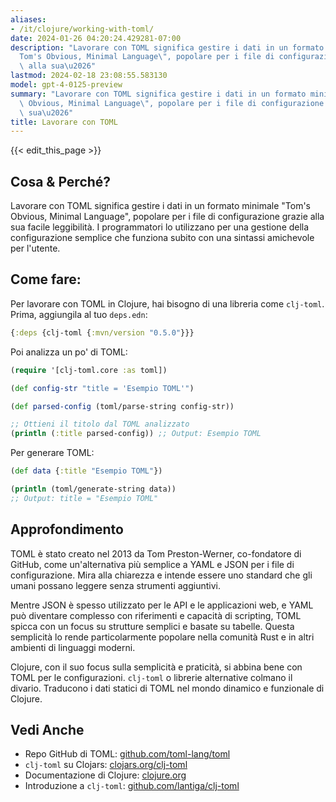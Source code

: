 ```yaml
---
aliases:
- /it/clojure/working-with-toml/
date: 2024-01-26 04:20:24.429281-07:00
description: "Lavorare con TOML significa gestire i dati in un formato minimale \"\
  Tom's Obvious, Minimal Language\", popolare per i file di configurazione grazie\
  \ alla sua\u2026"
lastmod: 2024-02-18 23:08:55.583130
model: gpt-4-0125-preview
summary: "Lavorare con TOML significa gestire i dati in un formato minimale \"Tom's\
  \ Obvious, Minimal Language\", popolare per i file di configurazione grazie alla\
  \ sua\u2026"
title: Lavorare con TOML
---
```


{{< edit_this_page >}}

## Cosa & Perché?
Lavorare con TOML significa gestire i dati in un formato minimale "Tom's Obvious, Minimal Language", popolare per i file di configurazione grazie alla sua facile leggibilità. I programmatori lo utilizzano per una gestione della configurazione semplice che funziona subito con una sintassi amichevole per l'utente.

## Come fare:
Per lavorare con TOML in Clojure, hai bisogno di una libreria come `clj-toml`. Prima, aggiungila al tuo `deps.edn`:

```clojure
{:deps {clj-toml {:mvn/version "0.5.0"}}}
```

Poi analizza un po' di TOML:

```clojure
(require '[clj-toml.core :as toml])

(def config-str "title = 'Esempio TOML'")

(def parsed-config (toml/parse-string config-str))

;; Ottieni il titolo dal TOML analizzato
(println (:title parsed-config)) ;; Output: Esempio TOML
```

Per generare TOML:

```clojure
(def data {:title "Esempio TOML"})

(println (toml/generate-string data))
;; Output: title = "Esempio TOML"
```

## Approfondimento
TOML è stato creato nel 2013 da Tom Preston-Werner, co-fondatore di GitHub, come un'alternativa più semplice a YAML e JSON per i file di configurazione. Mira alla chiarezza e intende essere uno standard che gli umani possano leggere senza strumenti aggiuntivi.

Mentre JSON è spesso utilizzato per le API e le applicazioni web, e YAML può diventare complesso con riferimenti e capacità di scripting, TOML spicca con un focus su strutture semplici e basate su tabelle. Questa semplicità lo rende particolarmente popolare nella comunità Rust e in altri ambienti di linguaggi moderni.

Clojure, con il suo focus sulla semplicità e praticità, si abbina bene con TOML per le configurazioni. `clj-toml` o librerie alternative colmano il divario. Traducono i dati statici di TOML nel mondo dinamico e funzionale di Clojure.

## Vedi Anche
- Repo GitHub di TOML: [github.com/toml-lang/toml](https://github.com/toml-lang/toml)
- `clj-toml` su Clojars: [clojars.org/clj-toml](https://clojars.org/clj-toml)
- Documentazione di Clojure: [clojure.org](https://clojure.org/guides/getting_started)
- Introduzione a `clj-toml`: [github.com/lantiga/clj-toml](https://github.com/lantiga/clj-toml)
